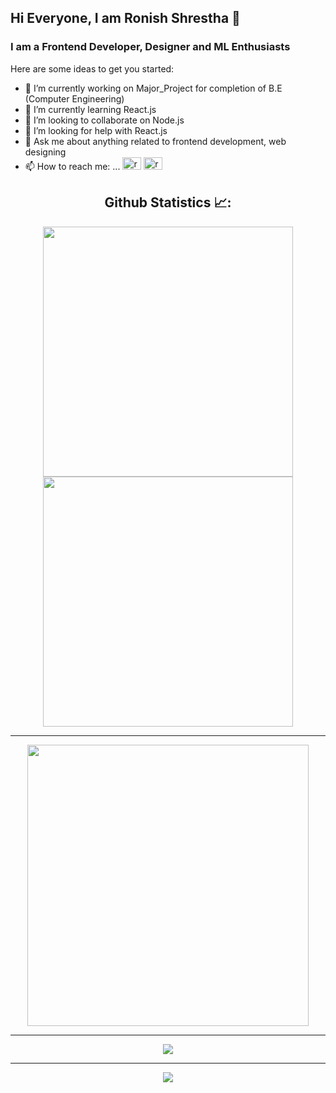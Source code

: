 ## Hi Everyone, I am Ronish Shrestha 👋
### I am a Frontend Developer, Designer and ML Enthusiasts 

Here are some ideas to get you started:

- 🔭 I’m currently working on Major_Project for completion of B.E (Computer Engineering)
- 🌱 I’m currently learning React.js
- 👯 I’m looking to collaborate on Node.js
- 🤔 I’m looking for help with React.js
- 💬 Ask me about anything related to frontend development, web designing
- 📫 How to reach me: ... [<img src="https://raw.githubusercontent.com/rahuldkjain/github-profile-readme-generator/master/src/images/icons/Social/linked-in-alt.svg" alt="ronish_shrestha" height="20" width="30"/>](https://www.linkedin.com/in/ronish-shrestha/)  [<img src="https://raw.githubusercontent.com/rahuldkjain/github-profile-readme-generator/master/src/images/icons/Social/facebook.svg" alt="ronish_shrestha" height="20" width="30"/>](https://www.facebook.com/ronish.shrestha.39)
<!-- - 😄 Pronouns: ...He/His
- ⚡ Fun fact: ...Learning never ends
 -->
 
<!--  <img src="https://github-readme-stats.vercel.app/api?username=shrestharonish&&show_icons=true&title_color=ffffff&icon_color=bb2acf&text_color=daf7dc&bg_color=151515" /> -->


<!-- <a href="https://github.com/shrestharonish/github-stats">
<img src="https://github.com/shrestharonish/github-stats/blob/master/generated/overview.svg#gh-dark-mode-only" />
<img src="https://github.com/jstrieb/github-stats/blob/master/generated/languages.svg#gh-dark-mode-only" />
</a> -->

<h2 align="center">Github Statistics 📈:</h2>
 
 <div align="center">
 <img align="center" src="https://github-readme-stats.vercel.app/api?username=shrestharonish&show_icons=true&count_private=true&theme=dracula" width="400">
  <img align="center" src="https://github-readme-streak-stats.herokuapp.com/?user=shrestharonish&theme=dracula" width="400">
   <hr>
   <img align="center" src="https://github-readme-stats.vercel.app/api/top-langs/?username=shrestharonish&layout=compact&theme=dracula" width="450">
<!--  <img align="center" src="https://github-readme-stats.vercel.app/api/wakatime?username=juju2181" width="400"> -->
  <hr>
   <img align="center" src="https://github-profile-summary-cards.vercel.app/api/cards/profile-details?username=shrestharonish&theme=dracula">
    <hr>
   <img align="center" src="https://activity-graph.herokuapp.com/graph?username=shrestharonish&area=true&hide_border=true&theme=dracula">
 </div>
